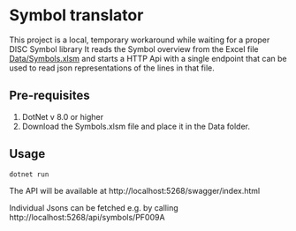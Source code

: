 # Symbol translator 

This project is a local, temporary workaround while waiting for a proper DISC Symbol library
It reads the Symbol overview from the Excel file [Data/Symbols.xlsm](Data/Symbols.xlsm) and starts a HTTP Api with 
a single endpoint that can be used to read json representations of the lines in that file.

## Pre-requisites
1. DotNet v 8.0 or higher
2. Download the Symbols.xlsm file and place it in the Data folder.
## Usage
```bash
dotnet run
```

The API will be available at http://localhost:5268/swagger/index.html

Individual Jsons can be fetched e.g. by calling http://localhost:5268/api/symbols/PF009A

